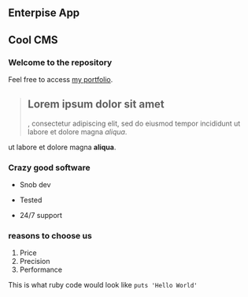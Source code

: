 Enterpise App
-------------

Cool CMS
--------

### Welcome to the repository

Feel free to access [my portfolio](http;//snobic.com).

> ## Lorem ipsum dolor sit amet
>
> , consectetur adipiscing elit, sed do eiusmod tempor incididunt ut labore et dolore magna *aliqua*. 

ut labore et dolore magna **aliqua**.

### Crazy good software
* Snob dev
+ Tested
- 24/7 support

### reasons to choose us 
1. Price
2. Precision
3. Performance

This is what ruby code would look like `puts 'Hello World'`